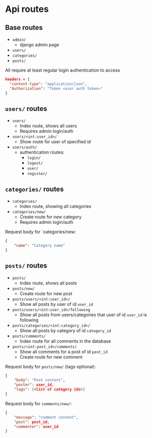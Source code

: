 # Api routes

## Base routes

- `admin/`
  - django admin page
- `users/`
- `categories/`
- `posts/`

All require at least regular login authentication to access

```JSON
headers = {
  "content-type": "application/json",
  "Authorization": "Token <user auth token>"
}

```

## `users/` routes

- `users/`
  - Index route, shows all users
  - Requires admin login/auth
- `users/<int:user_id>/`
  - Show route for user of specified id
- `users/auth/`
  - authentication routes:
    - `login/`
    - `logout/`
    - `user/`
    - `register/`

## `categories/` routes

- `categories/`
  - Index route, showing all categories
- `categories/new/`
  - Create route for new category
  - Requires admin login/auth

Request body for `categories/new:

```JSON
{
    "name": "Category name"
}
```

## `posts/` routes

- `posts/`
  - Index route, shows all posts
- `posts/new/`
  - Create route for new post
- `posts/users/<int:user_id>/`
  - Show all posts by user of id `user_id`
- `posts/users/<int:user_id>/following`
  - Show all posts from users/categories that user of id `user_id` is following
- `posts/categories/<int:category_id>/`
  - Show all posts by category of id `category_id`
- `posts/comments/`
  - Index route for all comments in the database
- `posts/<int:post_id>/comments/`
  - Show all comments for a post of id `post_id`
  - Create route for new comment

Request body for `posts/new/` (tags optional):

```JSON
{
    "body": "Post content",
    "poster": user_id,
    "tags": [<list of category ids>]
}
```

Request body for `comments/new/`:

```JSON
{
    "message": "comment content",
    "post": post_id,
    "commenter": user_id
}
```
